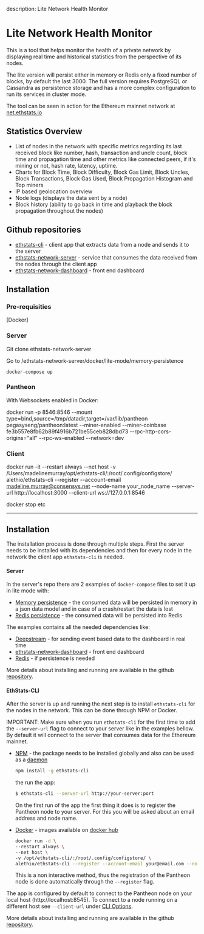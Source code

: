 description: Lite Network Health Monitor
<!--- END of page meta data -->

# Lite Network Health Monitor

This is a tool that helps monitor the health of a private network by displaying real time and historical statistics 
from the perspective of its nodes.

The lite version will persist either in memory or Redis only a fixed number of blocks, by default the last 3000. The full version requires PostgreSQL or Cassandra as persistence storage and has a more complex configuration to run its services in cluster mode.

The tool can be seen in action for the Ethereum mainnet network at [net.ethstats.io](https://net.ethstats.io)

## Statistics Overview
* List of nodes in the network with specific metrics regarding its last received block like number, hash, transaction and uncle count, block time and propagation time and other metrics like connected peers, if it's mining or not, hash rate, latency, uptime.
* Charts for Block Time, Block Difficulty, Block Gas Limit, Block Uncles, Block Transactions, Block Gas Used, Block Propagation Histogram and Top miners
* IP based geolocation overview
* Node logs (displays the data sent by a node)
* Block history (ability to go back in time and playback the block propagation throughout the nodes)

## Github repositories
* [ethstats-cli](https://github.com/Alethio/ethstats-cli) - client app that extracts data from a node and sends it to the server 
* [ethstats-network-server](https://github.com/Alethio/ethstats-network-server) - service that consumes the data received from the nodes through the client app 
* [ethstats-network-dashboard](https://github.com/Alethio/ethstats-network-dashboard) - front end dashboard  

## Installation 

### Pre-requisities 

[Docker]

### Server

Git clone ethstats-network-server 

Go to /ethstats-network-server/docker/lite-mode/memory-persistence 

`docker-compose up`

### Pantheon 

With Websockets enabled in Docker:

docker run -p 8546:8546 --mount type=bind,source=/tmp/datadir,target=/var/lib/pantheon pegasyseng/pantheon:latest --miner-enabled --miner-coinbase fe3b557e8fb62b89f4916b721be55ceb828dbd73 --rpc-http-cors-origins="all" --rpc-ws-enabled --network=dev

### Client 

docker run -it --restart always --net host -v /Users/madelinemurray/opt/ethstats-cli/:/root/.config/configstore/ alethio/ethstats-cli --register --account-email madeline.murray@consensys.net --node-name your_node_name --server-url http://localhost:3000 --client-url ws://127.0.0.1:8546

docker stop etc 

----------------------------------------

## Installation

The installation process is done through multiple steps. First the server needs to be installed with its dependencies and then for every node in the network the client app `ethstats-cli` is needed.

#### Server

In the server's repo there are 2 examples of `docker-compose` files to set it up in lite mode with:
* [Memory persistence](https://github.com/Alethio/ethstats-network-server/blob/master/docker/lite-mode/memory-persistence/docker-compose.yml) - the consumed data will be persisted in memory in a json data model and in case of a crash/restart the data is lost
* [Redis persistence](https://github.com/Alethio/ethstats-network-server/blob/master/docker/lite-mode/redis-persistence/docker-compose.yml) - the consumed data will be persisted into Redis 

The examples contains all the needed dependencies like: 
* [Deepstream](https://github.com/deepstreamIO/deepstream.io) - for sending event based data to the dashboard in real time
* [ethstats-network-dashboard](https://github.com/Alethio/ethstats-network-dashboard) - front end dashboard
* [Redis](https://redis.io/) - if persistence is needed

More details about installing and running are available in the github [repository](https://github.com/Alethio/ethstats-network-server).

#### EthStats-CLI

After the server is up and running the next step is to install `ethstats-cli` for the nodes in the network. This can be done through NPM or Docker.

IMPORTANT: Make sure when you run `ethstats-cli` for the first time to add the `--server-url` flag to connect to your server like in the examples bellow. By default it will connect to the server that consumes data for the Ethereum mainnet.
 
* [NPM](https://github.com/Alethio/ethstats-cli#install) - the package needs to be installed globally and also can be used as a [daemon](https://github.com/Alethio/ethstats-cli#daemon)
  ```sh
  npm install -g ethstats-cli
  ```
  the run the app:
  ```sh
  $ ethstats-cli --server-url http://your-server:port
  ```  

  On the first run of the app the first thing it does is to register the Pantheon node to your server. 
  For this you will be asked about an email address and node name.
  

* [Docker](https://github.com/Alethio/ethstats-cli#docker) - images available on [docker hub](https://hub.docker.com/r/alethio/ethstats-cli)
  ```sh
  docker run -d \
  --restart always \
  --net host \
  -v /opt/ethstats-cli/:/root/.config/configstore/ \
  alethio/ethstats-cli --register --account-email your@email.com --node-name your_node_name --server-url http://your-server:port
  ```

  This is a non interactive method, thus the registration of the Pantheon node is done automatically through the `--register` flag.  

The app is configured by default to connect to the Pantheon node on your local host (http://localhost:8545).
To connect to a node running on a different host see `--client-url` under [CLI Options](https://github.com/Alethio/ethstats-cli#cli-options).

More details about installing and running are available in the github [repository](https://github.com/Alethio/ethstats-cli).  
